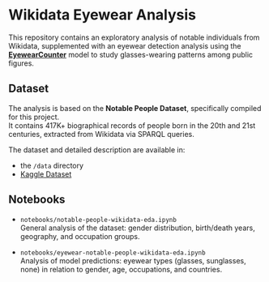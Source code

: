 # Wikidata Eyewear Analysis

This repository contains an exploratory analysis of notable individuals from Wikidata, supplemented with an eyewear detection analysis using the **[EyewearCounter]()** model to study glasses-wearing patterns among public figures.


## Dataset

The analysis is based on the **Notable People Dataset**, specifically compiled for this project.  
It contains 417K+ biographical records of people born in the 20th and 21st centuries, extracted from Wikidata via SPARQL queries.

The dataset and detailed description are available in:
- the `/data` directory
- [Kaggle Dataset](https://www.kaggle.com/datasets/qqsolov/notable-people-dataset-wikidata-based)

## Notebooks

- `notebooks/notable-people-wikidata-eda.ipynb`  
  General analysis of the dataset: gender distribution, birth/death years, geography, and occupation groups.

- `notebooks/eyewear-notable-people-wikidata-eda.ipynb`  
  Analysis of model predictions: eyewear types (glasses, sunglasses, none) in relation to gender, age, occupations, and countries.
